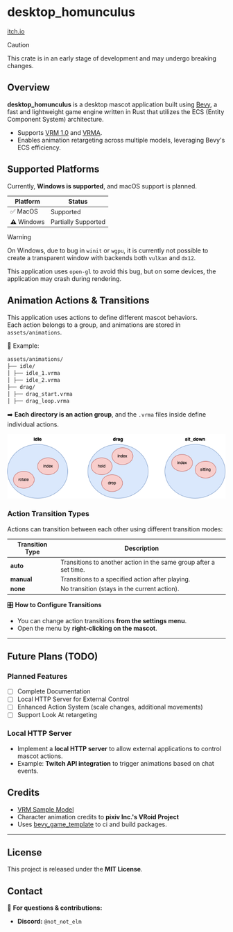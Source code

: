 # desktop_homunculus

[itch.io](https://notelm.itch.io/desktop-homunculus)

> [!CAUTION]
> This crate is in an early stage of development and may undergo breaking changes.

## Overview

**desktop_homunculus** is a desktop mascot application built using [Bevy](https://github.com/bevyengine/bevy), a fast
and
lightweight game engine written in Rust that utilizes the ECS (Entity Component System) architecture.

- Supports [VRM 1.0](https://vrm.dev/en/vrm1/) and [VRMA](https://vrm.dev/en/vrma/).
- Enables animation retargeting across multiple models, leveraging Bevy's ECS efficiency.

## Supported Platforms

Currently, **Windows is supported**, and macOS support is planned.

| Platform   | Status              |
|------------|---------------------|
| ✅ MacOS    | Supported           |
| ⚠️ Windows | Partially Supported |

> [!WARNING]
> On Windows, due to bug in `winit` or `wgpu`,
> it is currently not possible to create a transparent window with backends both `vulkan` and `dx12`.
>
>This application uses `open-gl` to avoid this bug, but on some devices, the application may crash during rendering.

## Animation Actions & Transitions

This application uses actions to define different mascot behaviors.  
Each action belongs to a group, and animations are stored in `assets/animations`.

📂 Example:

```
assets/animations/
├── idle/
│ ├── idle_1.vrma
│ ├── idle_2.vrma
├── drag/
│ ├── drag_start.vrma
│ ├── drag_loop.vrma
```

➡️ **Each directory is an action group**, and the `.vrma` files inside define individual actions.

![action_group](./docs/action_group.drawio.png)

### Action Transition Types

Actions can transition between each other using different transition modes:

| Transition Type | Description                                                       |
|-----------------|-------------------------------------------------------------------|
| **auto**        | Transitions to another action in the same group after a set time. |
| **manual**      | Transitions to a specified action after playing.                  |
| **none**        | No transition (stays in the current action).                      |

🎛️ **How to Configure Transitions**

- You can change action transitions **from the settings menu**.
- Open the menu by **right-clicking on the mascot**.

---

## Future Plans (TODO)

### Planned Features

- [ ] Complete Documentation
- [ ] Local HTTP Server for External Control
- [ ] Enhanced Action System (scale changes, additional movements)
- [ ] Support Look At retargeting

### Local HTTP Server

- Implement a **local HTTP server** to allow external applications to control mascot actions.
- Example: **Twitch API integration** to trigger animations based on chat events.

## Credits

- [VRM Sample Model](https://vroid.pixiv.help/hc/ja/articles/4402394424089-AvatarSample-A-Z)
- Character animation credits to **pixiv Inc.'s VRoid Project**
- Uses [bevy_game_template](https://github.com/NiklasEi/bevy_game_template) to ci and build packages.

---

## License

This project is released under the **MIT License**.

## Contact

📢 **For questions & contributions:**

- **Discord:** `@not_not_elm`